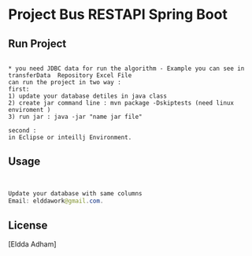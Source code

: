 # Project Bus RESTAPI Spring Boot

## Run Project
```

* you need JDBC data for run the algorithm - Example you can see in transferData  Repository Excel File 
can run the project in two way :
first:
1) update your database detiles in java class
2) create jar command line : mvn package -Dskiptests (need linux enviroment )
3) run jar : java -jar "name jar file"

second :
in Eclipse or inteillj Environment.

```

## Usage

```Java


Update your database with same columns  
Email: elddawork@gmail.com.
```


## License
[Eldda Adham]

